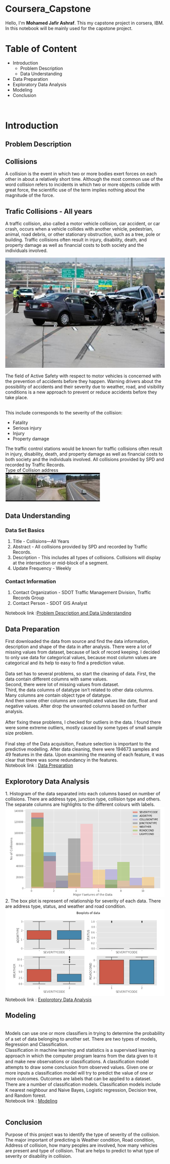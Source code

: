 # Coursera_Capstone
Hello, I'm **Mohamed Jafir Ashraf**. This my capstone project in corsera, IBM. In this notebook will be mainly used for the capstone project.

# Table of Content
<ul>
 <li>Introduction
  <ul><li>Problem Description</li>
   <li>Data Understanding</li></ul>
 </li>
 <li>Data Preparation</li>
 <li>Exploratory Data Analysis</li>
 <li>Modeling</li>
 <li>Conclusion</li>
</ul>

<br>
<h1>Introduction</h1>
<h2>Problem Description</h2>

## Collisions
A collision is the event in which two or more bodies exert forces on each other in about a relatively short time. Although the most common use of the word collision refers to incidents in which two or more objects collide with great force, the scientific use of the term implies nothing about the magnitude of the force.

## Trafic Collisions - All years

A traffic collision, also called a motor vehicle collision, car accident, or car crash, occurs when a vehicle collides with another vehicle, pedestrian, animal, road debris, or other stationary obstruction, such as a tree, pole or building. Traffic collisions often result in injury, disability, death, and property damage as well as financial costs to both society and the individuals involved.

![](image/image1.jpg)

The field of Active Safety with respect to motor vehicles is concerned with the prevention of accidents before they happen. Warning drivers about the possibility of accidents and their severity due to weather, road, and visibility conditions is a new approach to prevent or reduce accidents before they take place.

 <br>
This include corresponds to the severity of the collision: 
 <ul><li>Fatality </li>
    <li> Serious injury </li>
    <li> Injury</li>
 <li>Property damage </li>
</ul>
The traffic control stations would be known for traffic collisions often result in injury, disability, death, and property damage as well as financial costs to both society and the individuals involved. All collisions provided by SPD and recorded by Traffic Records.
<br>
Type of Collision address
<br>
<img src='image/image2.jfif'></img>

<h2>Data Understanding</h2>
 <h3>Data Set Basics</h3>
<ol>
 <li>Title - Collisions—All Years</li>
 <li>Abstract - All collisions provided by SPD and recorded by Traffic Records. </li>
 <li>Description - This includes all types of collisions. Collisions will display at the intersection or mid-block of a segment. </li>
 <li>Update Frequency - Weekly </li>
</ol>
 <h3>Contact Information</h3>
<ol>
 <li>Contact Organization - SDOT Traffic Management Division, Traffic Records Group </li>
 <li>Contact Person - SDOT GIS Analyst</li>
</ol>
Notebook link :<a href='https://github.com/JafirDon/Coursera_Capstone/blob/master/code/Problem%20description%20and%20Data%20Understanding%20.ipynb'>Problem Description and Data Understanding</a>

<h2>Data Preparation</h2>
First downloaded the data from source and find the data information, description and shape of the data in after analysis. There were a lot of missing values from dataset, because of lack of record keeping. I decided to only use data for categorical values, because most column values are categorical and its help to easy to find a prediction value.
<br><br>Data set has to several problems, so start the cleaning of data. First, the data contain different columns with same values.
<br>Second, there were lot of missing values from dataset.
<br>Third, the data columns of datatype isn’t related to other data columns. Many columns are contain object type of datatype.  <br>And then some other columns are complicated values like date, float and negative values. After drop the unwanted columns based on further analysis.
<br><br>After fixing these problems, I checked for outliers in the data. I found there were some extreme outliers, mostly caused by some types of small sample size problem.
<br><br>Final step of the Data acquisition, Feature selection is important to the predictive modelling. After data cleaning, there were 194673 samples and 49 features in the data. Upon examining the meaning of each feature, it was clear that there was some redundancy in the features.
 <br>
Notebook link : <a href='https://github.com/JafirDon/Coursera_Capstone/blob/master/code/Data%20Preparation%20.ipynb'>Data Preparation</a>

<h2>Explorotory Data Analysis</h2>
1. Histogram of the data separated into each columns based on number of collisions. There are address type, junction type, collision type and others. The separate columns are highlights to the different colours with labels.
 <br>
<img src='image/image3.png'></img>
 <br>
2. The box plot is represent of relationship for severity of each data. There are address type, status, and weather and road condition.
<br>
<img src='image/image4.png'></img>
<br>
Notebook link : <a href='https://github.com/JafirDon/Coursera_Capstone/blob/master/code/Exploratory%20Data%20Analysis.ipynb'>Explorotory Data Analysis</a>
<br>
<h2>Modeling</h2>
<br>
Models can use one or more classiﬁers in trying to determine the probability of a set of data belonging to another set. There are two types of models, Regression and Classification. <br>
Classiﬁcation in machine learning and statistics is a supervised learning approach in which the computer program learns from the data given to it and make new observations or classiﬁcations. A classiﬁcation model attempts to draw some conclusion from observed values. Given one or more inputs a classiﬁcation model will try to predict the value of one or more outcomes. Outcomes are labels that can be applied to a dataset.<br>
There are a number of classiﬁcation models. Classiﬁcation models include K nearest neighbour and Naive Bayes, Logistic regression, Decision tree, and Random forest.<br>
Notebook link : <a href='https://github.com/JafirDon/Coursera_Capstone/blob/master/code/Predictive%20Modeling.ipynb'>Modeling</a><br><br>
<h2>Conclusion</h2>
Purpose of this project was to identify the type of severity of the collision. The major important of predicting is Weather condition, Road condition, Address of collision, how many peoples are involved, how many vehicles are present and type of collision. That are helps to predict to what type of severity or disability in collision.

